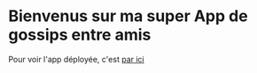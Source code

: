 # Bienvenus sur ma super App de gossips entre amis

Pour voir l'app déployée, c'est [par ici](https://justikro-gossips.herokuapp.com/)
